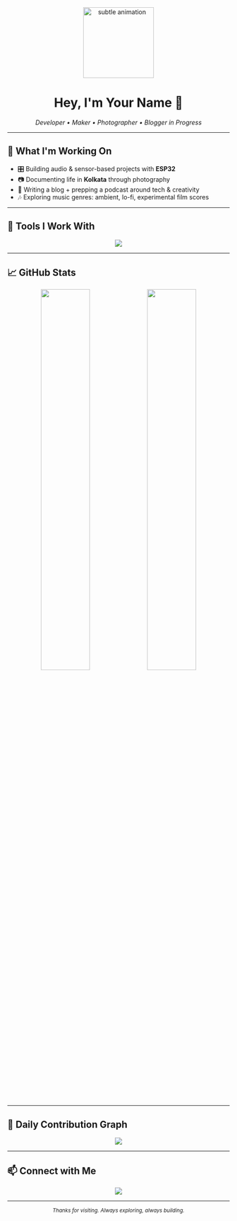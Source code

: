 <!-- Sleek & Subtle GitHub Profile README.md -->

<div align="center">

  <img src="https://media.giphy.com/media/qgQUggAC3Pfv687qPC/giphy.gif" width="160px" alt="subtle animation" />

  <h1>Hey, I'm Your Name 👋</h1>
  <p><i>Developer • Maker • Photographer • Blogger in Progress</i></p>

</div>

---

<h2>🌱 What I'm Working On</h2>

<ul>
  <li>🎛️ Building audio & sensor-based projects with <strong>ESP32</strong></li>
  <li>📷 Documenting life in <strong>Kolkata</strong> through photography</li>
  <li>📝 Writing a blog + prepping a podcast around tech & creativity</li>
  <li>🎶 Exploring music genres: ambient, lo-fi, experimental film scores</li>
</ul>

---

<h2>🧰 Tools I Work With</h2>

<div align="center">
  <img src="https://skillicons.dev/icons?i=py,cpp,arduino,linux,neovim,git,github,vscode&perline=8" />
</div>

---

<h2>📈 GitHub Stats</h2>

<div align="center">

  <img src="https://github-readme-stats.vercel.app/api?username=SaswataH&show_icons=true&hide_title=true&hide_border=true&theme=ayu-mirage" width="47%" />
  <img src="https://github-readme-streak-stats.herokuapp.com?user=SaswataH&hide_border=true&theme=ayu-mirage" width="47%" />

</div>

---

<h2>📅 Daily Contribution Graph</h2>

<div align="center">
  <img src="https://github-readme-activity-graph.vercel.app/graph?username=SaswataH&theme=ayu-mirage&hide_border=true&area=true" />
</div>

---

<h2>📫 Connect with Me</h2>

<p align="center">
  <a href="mailto:haldersaswata558@gmail.com"><img src="https://img.shields.io/badge/email-%23333?style=for-the-badge&logo=gmail&logoColor=white"/></a>
  <!-- <a href="https://yourblog.com"><img src="https://img.shields.io/badge/blog-%23333?style=for-the-badge&logo=wordpress&logoColor=white"/></a>
  <a href="https://instagram.com/yourusername"><img src="https://img.shields.io/badge/instagram-%23333?style=for-the-badge&logo=instagram&logoColor=white"/></a> -->
</p>

---

<div align="center">
  <sub><i>Thanks for visiting. Always exploring, always building.</i></sub>
</div>
